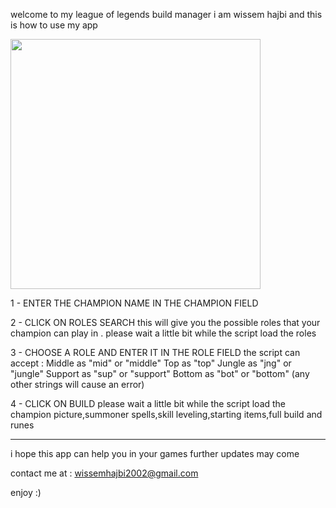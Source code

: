 welcome to my league of legends build manager
i am wissem hajbi and this is how to use my app 

<img src="https://user-images.githubusercontent.com/76587329/140627649-19f6d50e-69c4-433b-aeec-3f4460c28796.png" height="400">

1 - ENTER THE CHAMPION NAME IN THE CHAMPION FIELD

2 - CLICK ON ROLES SEARCH
this will give you the possible roles that your champion can play in .
please wait a little bit while the script load the roles 

3 - CHOOSE A ROLE AND ENTER IT IN THE ROLE FIELD
the script can accept :
Middle as "mid" or "middle"
Top as "top" 
Jungle as "jng" or "jungle"
Support as "sup" or "support"
Bottom as "bot" or "bottom"
(any other strings will cause an error)

4 - CLICK ON BUILD 
please wait a little bit while the script load the champion picture,summoner spells,skill leveling,starting items,full build and runes

--------------------------------------------------------------------------------------------------------------------------------------

i hope this app can help you in your games 
further updates may come 

contact me at :
wissemhajbi2002@gmail.com 

enjoy :)
